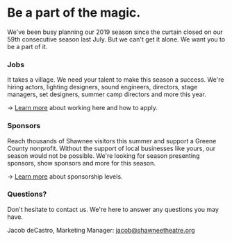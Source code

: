# Be a part of the magic.
We've been busy planning our 2019 season since the curtain closed on our 59th consecutive season last July. But we can't get it alone. We want you to be a part of it.
### Jobs
It takes a village. We need your talent to make this season a success. We're hiring actors, lighting designers, sound engineers, directors, stage managers, set designers, summer camp directors and more this year.

&rarr; [Learn more](http://jacobdecastro.github.iuo/shawnee/jobs.md) about working here and how to apply.
### Sponsors
Reach thousands of Shawnee visitors this summer and support a Greene County nonprofit. Without the support of local businesses like yours, our season would not be possible. We're looking for season presenting sponsors, show sponsors and more for this season.

&rarr; [Learn more](http://jacobdecastro.github.iuo/shawnee/sponsors.md) about sponsorship levels.
### Questions?
Don't hesitate to contact us. We're here to answer any questions you may have.

Jacob deCastro, Marketing Manager: jacob@shawneetheatre.org 
